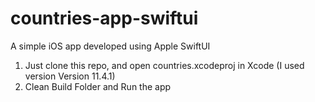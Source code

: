 # countries-app-swiftui
A simple iOS app developed using Apple SwiftUI

1. Just clone this repo, and open countries.xcodeproj in Xcode (I used version Version 11.4.1)
2. Clean Build Folder and Run the app

